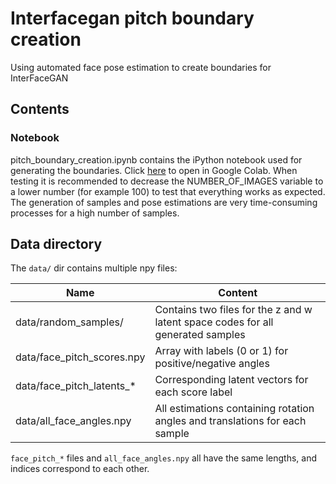 # Interfacegan pitch boundary creation
Using automated face pose estimation to create boundaries for InterFaceGAN

## Contents

### Notebook
pitch_boundary_creation.ipynb contains the iPython notebook used for generating the boundaries.
Click [here](https://colab.research.google.com/github/mavaa/interfacegan_pitch_rotation/blob/main/pitch_boundary_creation.ipynb) to open in Google Colab.
When testing it is recommended to decrease the NUMBER_OF_IMAGES variable to a lower number (for example 100) to test that everything works as expected.
The generation of samples and pose estimations are very time-consuming processes for a high number of samples.

## Data directory

The `data/` dir contains multiple npy files:

| Name                       | Content                                                                         |
| -------------------------- | ------------------------------------------------------------------------------- |
| data/random_samples/       | Contains two files for the z and w latent space codes for all generated samples |
| data/face_pitch_scores.npy | Array with labels (0 or 1) for positive/negative angles                         |
| data/face_pitch_latents_*  | Corresponding latent vectors for each score label                               |
| data/all_face_angles.npy   | All estimations containing rotation angles and translations for each sample     |

`face_pitch_*` files and `all_face_angles.npy` all have the same lengths, and indices correspond to each other.
